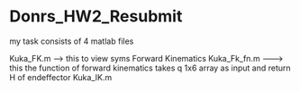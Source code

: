 # Donrs_HW2_Resubmit

my task consists of 4 matlab files

Kuka_FK.m --> this to view syms Forward Kinematics
Kuka_Fk_fn.m ---> this the function of forward kinematics takes q 1x6 array as input and return H of endeffector
Kuka_IK.m 

